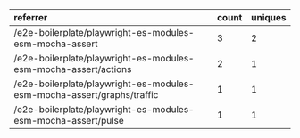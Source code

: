 | referrer                                                               | count | uniques |
| :--------------------------------------------------------------------- | :---- | :------ |
| /e2e-boilerplate/playwright-es-modules-esm-mocha-assert                | 3     | 2       |
| /e2e-boilerplate/playwright-es-modules-esm-mocha-assert/actions        | 2     | 1       |
| /e2e-boilerplate/playwright-es-modules-esm-mocha-assert/graphs/traffic | 1     | 1       |
| /e2e-boilerplate/playwright-es-modules-esm-mocha-assert/pulse          | 1     | 1       |